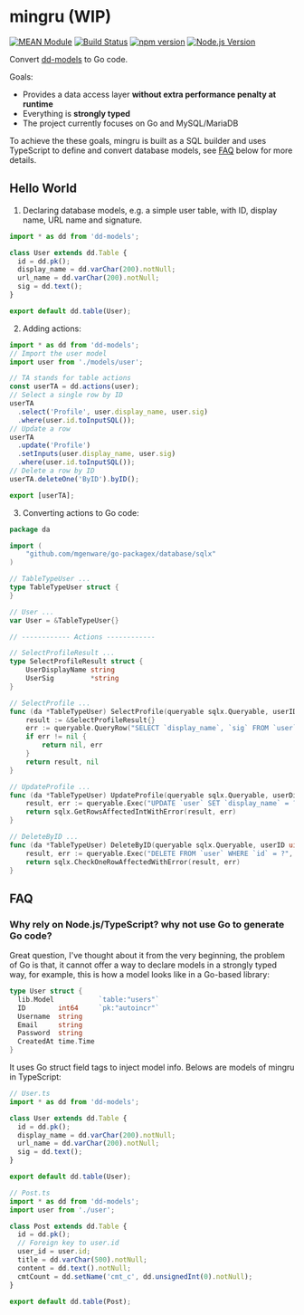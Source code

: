 # mingru (WIP)

[![MEAN Module](https://img.shields.io/badge/MEAN%20Module-TypeScript-blue.svg?style=flat-square)](https://github.com/mgenware/MEAN-Module)
[![Build Status](https://img.shields.io/travis/mgenware/mingru.svg?style=flat-square&label=Build+Status)](https://travis-ci.org/mgenware/mingru)
[![npm version](https://img.shields.io/npm/v/mingru.svg?style=flat-square)](https://npmjs.com/package/mingru)
[![Node.js Version](http://img.shields.io/node/v/mingru.svg?style=flat-square)](https://nodejs.org/en/)

Convert [dd-models](https://github.com/mgenware/dd-models) to Go code.

Goals:

* Provides a data access layer **without extra performance penalty at runtime**
* Everything is **strongly typed**
* The project currently focuses on Go and MySQL/MariaDB

To achieve the these goals, mingru is built as a SQL builder and uses TypeScript to define and convert database models, see [FAQ](#faq) below for more details.

## Hello World

1. Declaring database models, e.g. a simple user table, with ID, display name, URL name and signature.

```ts
import * as dd from 'dd-models';

class User extends dd.Table {
  id = dd.pk();
  display_name = dd.varChar(200).notNull;
  url_name = dd.varChar(200).notNull;
  sig = dd.text();
}

export default dd.table(User);
```

2. Adding actions:

```ts
import * as dd from 'dd-models';
// Import the user model
import user from './models/user';

// TA stands for table actions
const userTA = dd.actions(user);
// Select a single row by ID
userTA
  .select('Profile', user.display_name, user.sig)
  .where(user.id.toInputSQL());
// Update a row
userTA
  .update('Profile')
  .setInputs(user.display_name, user.sig)
  .where(user.id.toInputSQL());
// Delete a row by ID
userTA.deleteOne('ByID').byID();

export [userTA];
```

3. Converting actions to Go code:

```go
package da

import (
	"github.com/mgenware/go-packagex/database/sqlx"
)

// TableTypeUser ...
type TableTypeUser struct {
}

// User ...
var User = &TableTypeUser{}

// ------------ Actions ------------

// SelectProfileResult ...
type SelectProfileResult struct {
	UserDisplayName string
	UserSig         *string
}

// SelectProfile ...
func (da *TableTypeUser) SelectProfile(queryable sqlx.Queryable, userID uint64) (*SelectProfileResult, error) {
	result := &SelectProfileResult{}
	err := queryable.QueryRow("SELECT `display_name`, `sig` FROM `user` WHERE ?", userID).Scan(&result.UserDisplayName, &result.UserSig)
	if err != nil {
		return nil, err
	}
	return result, nil
}

// UpdateProfile ...
func (da *TableTypeUser) UpdateProfile(queryable sqlx.Queryable, userDisplayName string, userSig *string) (int, error) {
	result, err := queryable.Exec("UPDATE `user` SET `display_name` = ?, `sig` = ? WHERE ?", userDisplayName, userSig)
	return sqlx.GetRowsAffectedIntWithError(result, err)
}

// DeleteByID ...
func (da *TableTypeUser) DeleteByID(queryable sqlx.Queryable, userID uint64) error {
	result, err := queryable.Exec("DELETE FROM `user` WHERE `id` = ?", userID)
	return sqlx.CheckOneRowAffectedWithError(result, err)
}
```

## FAQ

### Why rely on Node.js/TypeScript? why not use Go to generate Go code?

Great question, I've thought about it from the very beginning, the problem of Go is that, it cannot offer a way to declare models in a strongly typed way, for example, this is how a model looks like in a Go-based library:

```go
type User struct {
  lib.Model           `table:"users"`
  ID        int64     `pk:"autoincr"`
  Username  string
  Email     string
  Password  string
  CreatedAt time.Time
}
```

It uses Go struct field tags to inject model info. Belows are models of mingru in TypeScript:

```ts
// User.ts
import * as dd from 'dd-models';

class User extends dd.Table {
  id = dd.pk();
  display_name = dd.varChar(200).notNull;
  url_name = dd.varChar(200).notNull;
  sig = dd.text();
}

export default dd.table(User);

// Post.ts
import * as dd from 'dd-models';
import user from './user';

class Post extends dd.Table {
  id = dd.pk();
  // Foreign key to user.id
  user_id = user.id;
  title = dd.varChar(500).notNull;
  content = dd.text().notNull;
  cmtCount = dd.setName('cmt_c', dd.unsignedInt(0).notNull);
}

export default dd.table(Post);
```
